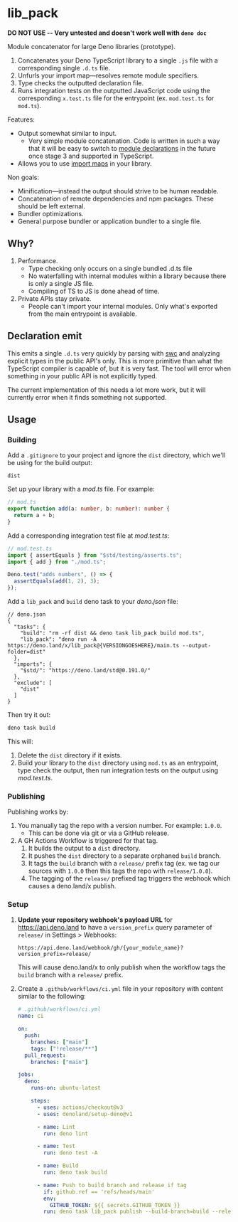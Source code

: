 # lib_pack

**DO NOT USE -- Very untested and doesn't work well with `deno doc`**

Module concatenator for large Deno libraries (prototype).

1. Concatenates your Deno TypeScript library to a single `.js` file with a
   corresponding single `.d.ts` file.
2. Unfurls your import map—resolves remote module specifiers.
3. Type checks the outputted declaration file.
4. Runs integration tests on the outputted JavaScript code using the
   corresponding `x.test.ts` file for the entrypoint (ex. `mod.test.ts` for
   `mod.ts`).

Features:

- Output somewhat similar to input.
  - Very simple module concatenation. Code is written in such a way that it will
    be easy to switch to
    [module declarations](https://github.com/tc39/proposal-module-declarations)
    in the future once stage 3 and supported in TypeScript.
- Allows you to use [import maps](https://deno.com/manual/basics/import_maps) in
  your library.

Non goals:

- Minification—instead the output should strive to be human readable.
- Concatenation of remote dependencies and npm packages. These should be left
  external.
- Bundler optimizations.
- General purpose bundler or application bundler to a single file.

## Why?

1. Performance.
   - Type checking only occurs on a single bundled .d.ts file
   - No waterfalling with internal modules within a library because there is
     only a single JS file.
   - Compiling of TS to JS is done ahead of time.
2. Private APIs stay private.
   - People can't import your internal modules. Only what's exported from the
     main entrypoint is available.

## Declaration emit

This emits a single `.d.ts` very quickly by parsing with [swc](https://swc.rs/)
and analyzing explicit types in the public API's only. This is more primitive
than what the TypeScript compiler is capable of, but it is very fast. The tool
will error when something in your public API is not explicitly typed.

The current implementation of this needs a lot more work, but it will currently
error when it finds something not supported.

## Usage

### Building

Add a `.gitignore` to your project and ignore the `dist` directory, which we'll
be using for the build output:

```
dist
```

Set up your library with a _mod.ts_ file. For example:

```ts
// mod.ts
export function add(a: number, b: number): number {
  return a + b;
}
```

Add a corresponding integration test file at _mod.test.ts_:

```ts
// mod.test.ts
import { assertEquals } from "$std/testing/asserts.ts";
import { add } from "./mod.ts";

Deno.test("adds numbers", () => {
  assertEquals(add(1, 2), 3);
});
```

Add a `lib_pack` and `build` deno task to your _deno.json_ file:

```jsonc
// deno.json
{
  "tasks": {
    "build": "rm -rf dist && deno task lib_pack build mod.ts",
    "lib_pack": "deno run -A https://deno.land/x/lib_pack@{VERSIONGOESHERE}/main.ts --output-folder=dist"
  },
  "imports": {
    "$std/": "https://deno.land/std@0.191.0/"
  },
  "exclude": [
    "dist"
  ]
}
```

Then try it out:

```sh
deno task build
```

This will:

1. Delete the `dist` directory if it exists.
2. Build your library to the `dist` directory using `mod.ts` as an entrypoint,
   type check the output, then run integration tests on the output using
   _mod.test.ts_.

### Publishing

Publishing works by:

1. You manually tag the repo with a version number. For example: `1.0.0`.
   - This can be done via git or via a GitHub release.
1. A GH Actions Workflow is triggered for that tag.
   1. It builds the output to a `dist` directory.
   1. It pushes the `dist` directory to a separate orphaned `build` branch.
   1. It tags the `build` branch with a `release/` prefix tag (ex. we tag our
      sources with `1.0.0` then this tags the repo with `release/1.0.0`).
   1. The tagging of the `release/` prefixed tag triggers the webhook which
      causes a deno.land/x publish.

### Setup

1. **Update your repository webhook's payload URL** for https://api.deno.land to
   have a `version_prefix` query parameter of `release/` in Settings > Webhooks:

   ```
   https://api.deno.land/webhook/gh/{your_module_name}?version_prefix=release/
   ```

   This will cause deno.land/x to only publish when the workflow tags the
   `build` branch with a `release/` prefix.

2. Create a `.github/workflows/ci.yml` file in your repository with content
   similar to the following:

   ```yml
   # .github/workflows/ci.yml
   name: ci

   on:
     push:
       branches: ["main"]
       tags: ["!release/**"]
     pull_request:
       branches: ["main"]

   jobs:
     deno:
       runs-on: ubuntu-latest

       steps:
         - uses: actions/checkout@v3
         - uses: denoland/setup-deno@v1

         - name: Lint
           run: deno lint

         - name: Test
           run: deno test -A

         - name: Build
           run: deno task build

         - name: Push to build branch and release if tag
           if: github.ref == 'refs/heads/main'
           env:
             GITHUB_TOKEN: ${{ secrets.GITHUB_TOKEN }}
           run: deno task lib_pack publish --build-branch=build --release-tag-prefix=release/
   ```
